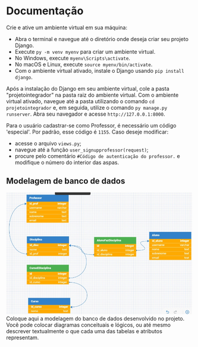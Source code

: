# Documentação

Crie e ative um ambiente virtual em sua máquina:
 -  Abra o terminal e navegue até o diretório onde deseja criar seu 
    projeto Django.
 -  Execute `py -m venv myenv` para criar um 
    ambiente virtual.
   -  No Windows, execute `myenv\Scripts\activate`.
   -  No macOS e Linux, execute `source myenv/bin/activate`.
 -  Com o ambiente virtual ativado, instale o Django usando
    `pip install django`.
   
Após a instalação do Django em seu ambiente virtual, cole a pasta "projetointegrador" na pasta raiz do ambiente virtual. Com o ambiente virtual ativado, navegue até a pasta utilizando o comando `cd projetointegrador` e, em seguida, utilize o comando `py manage.py runserver`. Abra seu navegador e acesse `http://127.0.0.1:8000`.

Para o usuário cadastrar-se como Professor, é necessário um código 'especial'. Por padrão, esse código é `1155`. Caso deseje modificar:
- acesse o arquivo `views.py`;
- navegue até a função `user_signupprofessor(request)`;
- procure pelo comentário `#Código de autenticação do professor.` e modifique o número do interior das aspas.

## Modelagem de banco de dados

<img src="img/dbprojeto.png" width="500px">
Coloque aqui a modelagem do banco de dados desenvolvido no projeto. Você pode colocar diagramas conceituais e lógicos, ou até mesmo descrever textualmente o que cada uma das tabelas e atributos representam. 
